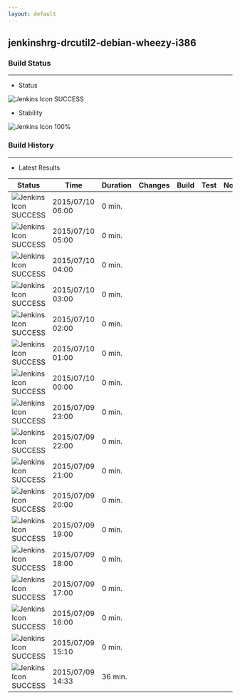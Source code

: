 ```yaml
---
layout: default
---
```

## jenkinshrg-drcutil2-debian-wheezy-i386
### Build Status
___
* Status
  
![Jenkins Icon](http://jenkinshrg.github.io/images/48x48/blue.png)
SUCCESS
  
* Stability
  
![Jenkins Icon](http://jenkinshrg.github.io/images/48x48/health-80plus.png)
100%
  
### Build History
___
* Latest Results
  
|Status|Time|Duration|Changes|Build|Test|Note|
|---|---|---|---|---|---|---|
|![Jenkins Icon](http://jenkinshrg.github.io/images/24x24/blue.png)SUCCESS|2015/07/10 06:00|0 min.|||| |
|![Jenkins Icon](http://jenkinshrg.github.io/images/24x24/blue.png)SUCCESS|2015/07/10 05:00|0 min.|||| |
|![Jenkins Icon](http://jenkinshrg.github.io/images/24x24/blue.png)SUCCESS|2015/07/10 04:00|0 min.|||| |
|![Jenkins Icon](http://jenkinshrg.github.io/images/24x24/blue.png)SUCCESS|2015/07/10 03:00|0 min.|||| |
|![Jenkins Icon](http://jenkinshrg.github.io/images/24x24/blue.png)SUCCESS|2015/07/10 02:00|0 min.|||| |
|![Jenkins Icon](http://jenkinshrg.github.io/images/24x24/blue.png)SUCCESS|2015/07/10 01:00|0 min.|||| |
|![Jenkins Icon](http://jenkinshrg.github.io/images/24x24/blue.png)SUCCESS|2015/07/10 00:00|0 min.|||| |
|![Jenkins Icon](http://jenkinshrg.github.io/images/24x24/blue.png)SUCCESS|2015/07/09 23:00|0 min.|||| |
|![Jenkins Icon](http://jenkinshrg.github.io/images/24x24/blue.png)SUCCESS|2015/07/09 22:00|0 min.|||| |
|![Jenkins Icon](http://jenkinshrg.github.io/images/24x24/blue.png)SUCCESS|2015/07/09 21:00|0 min.|||| |
|![Jenkins Icon](http://jenkinshrg.github.io/images/24x24/blue.png)SUCCESS|2015/07/09 20:00|0 min.|||| |
|![Jenkins Icon](http://jenkinshrg.github.io/images/24x24/blue.png)SUCCESS|2015/07/09 19:00|0 min.|||| |
|![Jenkins Icon](http://jenkinshrg.github.io/images/24x24/blue.png)SUCCESS|2015/07/09 18:00|0 min.|||| |
|![Jenkins Icon](http://jenkinshrg.github.io/images/24x24/blue.png)SUCCESS|2015/07/09 17:00|0 min.|||| |
|![Jenkins Icon](http://jenkinshrg.github.io/images/24x24/blue.png)SUCCESS|2015/07/09 16:00|0 min.|||| |
|![Jenkins Icon](http://jenkinshrg.github.io/images/24x24/blue.png)SUCCESS|2015/07/09 15:10|0 min.|||| |
|![Jenkins Icon](http://jenkinshrg.github.io/images/24x24/blue.png)SUCCESS|2015/07/09 14:33|36 min.|||| |
